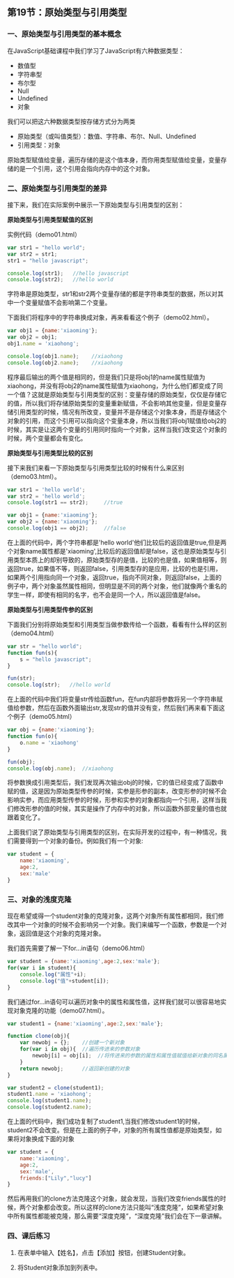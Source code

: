 ## 第19节：原始类型与引用类型

### 一、原始类型与引用类型的基本概念

在JavaScript基础课程中我们学习了JavaScript有六种数据类型：

* 数值型
* 字符串型
* 布尔型
* Null
* Undefined
* 对象

我们可以把这六种数据类型按存储方式分为两类

* 原始类型（或叫值类型）：数值、字符串、布尔、Null、Undefined
* 引用类型：对象

原始类型赋值给变量，遍历存储的是这个值本身，而你用类型赋值给变量，变量存储的是一个引用，这个引用会指向内存中的这个对象。

### 二、原始类型与引用类型的差异

接下来，我们在实际案例中展示一下原始类型与引用类型的区别：

**原始类型与引用类型赋值的区别**

实例代码（demo01.html）

``` js
var str1 = "hello world";
var str2 = str1;
str1 = "hello javascript";

console.log(str1);   //hello javascript
console.log(str2);   //hello world
```

字符串是原始类型，str1和str2两个变量存储的都是字符串类型的数据，所以对其中一个变量赋值不会影响第二个变量。

下面我们将程序中的字符串换成对象，再来看看这个例子（demo02.html）。

``` js
var obj1 = {name:'xiaoming'};
var obj2 = obj1; 
obj1.name = 'xiaohong';

console.log(obj1.name);    //xiaohong
console.log(obj2.name);    //xiaohong
```
程序最后输出的两个值是相同的，但是我们只是将obj1的name属性赋值为xiaohong，并没有将obj2的name属性赋值为xiaohong，为什么他们都变成了同一个值？这就是原始类型与引用类型的区别：变量存储的原始类型，仅仅是存储它的值，所以我们将存储原始类型的变量重新赋值，不会影响其他变量，但是变量存储引用类型的时候，情况有所改变，变量并不是存储这个对象本身，而是存储这个对象的引用，而这个引用可以指向这个变量本身，所以当我们将obj1赋值给obj2的时候，其实是让这两个变量的引用同时指向一个对象，这样当我们改变这个对象的时候，两个变量都会有变化。


**原始类型与引用类型比较的区别**

接下来我们来看一下原始类型与引用类型比较的时候有什么来区别（demo03.html）。

``` js
var str1 = 'hello world';
var str2 = 'hello world';
console.log(str1 == str2);     //true 

var obj1 = {name:'xiaoming'};
var obj2 = {name:'xiaoming'};
console.log(obj1 == obj2);     //false
```
在上面的代码中，两个字符串都是'hello world'他们比较后的返回值是true,但是两个对象name属性都是'xiaoming',比较后的返回值却是false，这也是原始类型与引用类型本质上的却别导致的，原始类型存的是值，比较的也是值，如果值相等，则返回true，如果值不等，则返回false，引用类型存的是应用，比较的也是引用，如果两个引用指向同一个对象，返回true，指向不同对象，则返回false，上面的例子中，两个对象虽然属性相同，但明显是不同的两个对象，他们就像两个重名的学生一样，即使有相同的名字，也不会是同一个人，所以返回值是false。

**原始类型与引用类型传参的区别**

下面我们分别将原始类型和引用类型当做参数传给一个函数，看看有什么样的区别（demo04.html）

``` js
var str = "hello world";
function fun(s){
    s = "hello javascript";
}

fun(str);
console.log(str);   //hello world
```
在上面的代码中我们将变量str传给函数fun，在fun内部将参数将另一个字符串赋值给参数，然后在函数外面输出str,发现str的值并没有变，然后我们再来看下面这个例子（demo05.html）
``` js
var obj = {name:'xiaoming'};
function fun(o){
    o.name = 'xiaohong'
}

fun(obj);
console.log(obj.name);  //xiaohong
```
将参数换成引用类型后，我们发现再次输出obj的时候，它的值已经变成了函数中赋的值，这是因为原始类型传参的时候，实参是形参的副本，改变形参的时候不会影响实参，而应用类型传参的时候，形参和实参的对象都指向一个引用，这样当我们修改形参的值的时候，其实是操作了内存中的对象，所以函数外部变量的值也就跟着变化了。

上面我们说了原始类型与引用类型的区别，在实际开发的过程中，有一种情况，我们需要得到一个对象的备份。例如我们有一个对象:
``` js
var student = {
    name:'xiaoming',
    age:2,
    sex:'male'
}
```

### 三、对象的浅度克隆

现在希望或得一个student对象的克隆对象，这两个对象所有属性都相同，我们修改其中一个对象的时候不会影响另一个对象。我们来编写一个函数，参数是一个对象，返回值是这个对象的克隆对象。

我们首先需要了解一下for...in语句（demo06.html）
``` js
var student = {name:'xiaoming',age:2,sex:'male'};
for(var i in student){
    console.log("属性"+i);
    console.log("值"+student[i]);
}
```
我们通过for...in语句可以遍历对象中的属性和属性值，这样我们就可以很容易地实现对象克隆的功能（demo07.html）。
``` js
var student1 = {name:'xiaoming',age:2,sex:'male'};

function clone(obj){
    var newobj = {};    //创建一个新对象
    for(var i in obj){  //遍历传进来的参数对象
        newobj[i] = obj[i];  //将传进来的参数的属性和属性值赋值给新对象的同名属性。
    }
    return newobj;      //返回新创建的对象
}

var student2 = clone(student1);
student1.name = 'xiaohong';
console.log(student1.name);
console.log(student2.name);
```
在上面的代码中，我们成功复制了student1,当我们修改student1的时候，student2不会改变。但是在上面的例子中，对象的所有属性值都是原始类型，如果将对象换成下面的对象
``` js
var student = {
    name:'xiaoming',
    age:2,
    sex:'male',
    friends:["Lily","lucy"]
}
```
然后再用我们的clone方法克隆这个对象，就会发现，当我们改变friends属性的时候，两个对象都会改变。所以这样的clone方法只能叫“浅度克隆”，如果希望对象中所有属性都能被克隆，那么需要“深度克隆”，“深度克隆”我们会在下一章讲解。

### 四、课后练习

1. 在表单中输入【姓名】，点击【添加】按钮，创建Student对象。

2. 将Student对象添加到列表中。